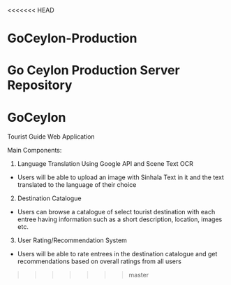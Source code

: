 <<<<<<< HEAD
# GoCeylon-Production
Go Ceylon Production Server Repository
=======
# GoCeylon

Tourist Guide Web Application

Main Components:

1. Language Translation Using Google API and Scene Text OCR

- Users will be able to upload an image with Sinhala Text in it and the text translated to the language of their choice

2. Destination Catalogue

- Users can browse a catalogue of select tourist destination with each entree having information such as a short description, location, images etc.

3. User Rating/Recommendation System

- Users will be able to rate entrees in the destination catalogue and get recommendations based on overall ratings from all users
>>>>>>> master
